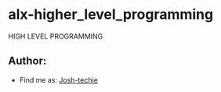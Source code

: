 # alx-higher_level_programming
HIGH LEVEL PROGRAMMING

## Author:
* Find me as: [Josh-techie](https://github.com/Josh-techie) 